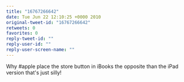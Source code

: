 ```yaml
---
title: "16767266642"
date: Tue Jun 22 12:10:25 +0000 2010
original-tweet-id: "16767266642"
retweets: 0
favorites: 0
reply-tweet-id: ""
reply-user-id: ""
reply-user-screen-name: ""
---
```

Why #apple place the store button in iBooks the opposite than the iPad version that's just silly!

